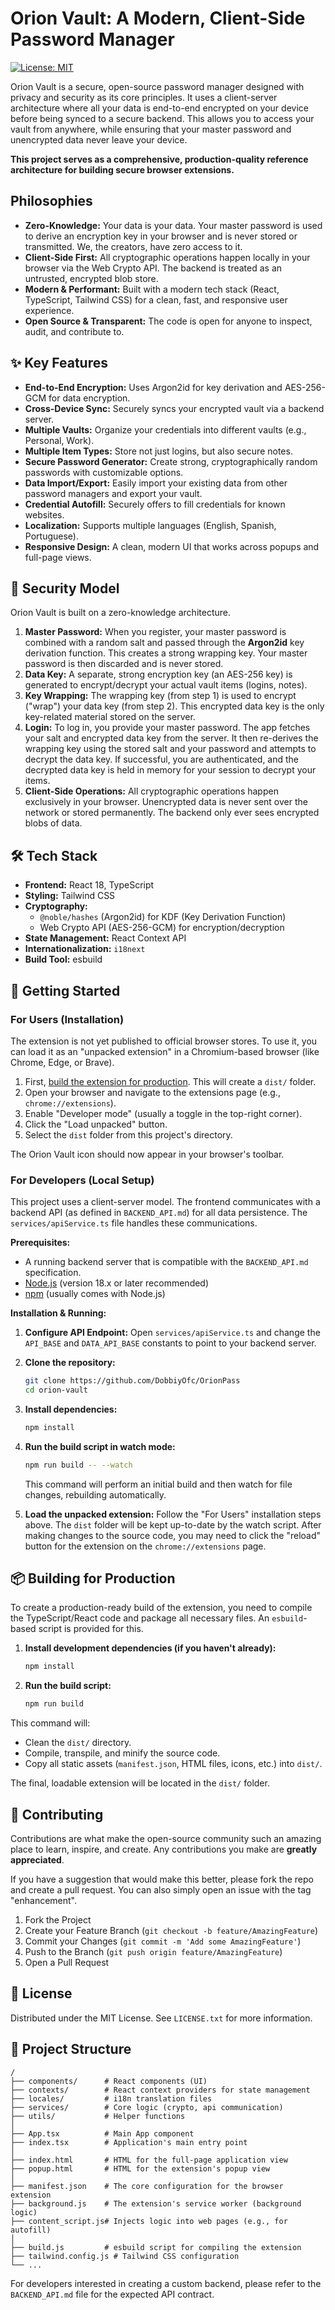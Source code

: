 # Orion Vault: A Modern, Client-Side Password Manager

[![License: MIT](https://img.shields.io/badge/License-MIT-blue.svg)](https://opensource.org/licenses/MIT)

Orion Vault is a secure, open-source password manager designed with privacy and security as its core principles. It uses a client-server architecture where all your data is end-to-end encrypted on your device before being synced to a secure backend. This allows you to access your vault from anywhere, while ensuring that your master password and unencrypted data never leave your device.

**This project serves as a comprehensive, production-quality reference architecture for building secure browser extensions.**

## Philosophies

-   **Zero-Knowledge:** Your data is your data. Your master password is used to derive an encryption key in your browser and is never stored or transmitted. We, the creators, have zero access to it.
-   **Client-Side First:** All cryptographic operations happen locally in your browser via the Web Crypto API. The backend is treated as an untrusted, encrypted blob store.
-   **Modern & Performant:** Built with a modern tech stack (React, TypeScript, Tailwind CSS) for a clean, fast, and responsive user experience.
-   **Open Source & Transparent:** The code is open for anyone to inspect, audit, and contribute to.

## ✨ Key Features

-   **End-to-End Encryption:** Uses Argon2id for key derivation and AES-256-GCM for data encryption.
-   **Cross-Device Sync:** Securely syncs your encrypted vault via a backend server.
-   **Multiple Vaults:** Organize your credentials into different vaults (e.g., Personal, Work).
-   **Multiple Item Types:** Store not just logins, but also secure notes.
-   **Secure Password Generator:** Create strong, cryptographically random passwords with customizable options.
-   **Data Import/Export:** Easily import your existing data from other password managers and export your vault.
-   **Credential Autofill:** Securely offers to fill credentials for known websites.
-   **Localization:** Supports multiple languages (English, Spanish, Portuguese).
-   **Responsive Design:** A clean, modern UI that works across popups and full-page views.

## 🔐 Security Model

Orion Vault is built on a zero-knowledge architecture.

1.  **Master Password:** When you register, your master password is combined with a random salt and passed through the **Argon2id** key derivation function. This creates a strong wrapping key. Your master password is then discarded and is never stored.
2.  **Data Key:** A separate, strong encryption key (an AES-256 key) is generated to encrypt/decrypt your actual vault items (logins, notes).
3.  **Key Wrapping:** The wrapping key (from step 1) is used to encrypt ("wrap") your data key (from step 2). This encrypted data key is the only key-related material stored on the server.
4.  **Login:** To log in, you provide your master password. The app fetches your salt and encrypted data key from the server. It then re-derives the wrapping key using the stored salt and your password and attempts to decrypt the data key. If successful, you are authenticated, and the decrypted data key is held in memory for your session to decrypt your items.
5.  **Client-Side Operations:** All cryptographic operations happen exclusively in your browser. Unencrypted data is never sent over the network or stored permanently. The backend only ever sees encrypted blobs of data.

## 🛠️ Tech Stack

-   **Frontend:** React 18, TypeScript
-   **Styling:** Tailwind CSS
-   **Cryptography:**
    -   `@noble/hashes` (Argon2id) for KDF (Key Derivation Function)
    -   Web Crypto API (AES-256-GCM) for encryption/decryption
-   **State Management:** React Context API
-   **Internationalization:** `i18next`
-   **Build Tool:** esbuild

## 🚀 Getting Started

### For Users (Installation)

The extension is not yet published to official browser stores. To use it, you can load it as an "unpacked extension" in a Chromium-based browser (like Chrome, Edge, or Brave).

1.  First, [build the extension for production](#-building-for-production). This will create a `dist/` folder.
2.  Open your browser and navigate to the extensions page (e.g., `chrome://extensions`).
3.  Enable "Developer mode" (usually a toggle in the top-right corner).
4.  Click the "Load unpacked" button.
5.  Select the `dist` folder from this project's directory.

The Orion Vault icon should now appear in your browser's toolbar.

### For Developers (Local Setup)

This project uses a client-server model. The frontend communicates with a backend API (as defined in `BACKEND_API.md`) for all data persistence. The `services/apiService.ts` file handles these communications.

**Prerequisites:**

-   A running backend server that is compatible with the `BACKEND_API.md` specification.
-   [Node.js](https://nodejs.org/) (version 18.x or later recommended)
-   [npm](https://www.npmjs.com/) (usually comes with Node.js)

**Installation & Running:**

1.  **Configure API Endpoint:** Open `services/apiService.ts` and change the `API_BASE` and `DATA_API_BASE` constants to point to your backend server.

2.  **Clone the repository:**
    ```bash
    git clone https://github.com/DobbiyOfc/OrionPass
    cd orion-vault
    ```

3.  **Install dependencies:**
    ```bash
    npm install
    ```

4.  **Run the build script in watch mode:**
    ```bash
    npm run build -- --watch
    ```
    This command will perform an initial build and then watch for file changes, rebuilding automatically.

5.  **Load the unpacked extension:**
    Follow the "For Users" installation steps above. The `dist` folder will be kept up-to-date by the watch script. After making changes to the source code, you may need to click the "reload" button for the extension on the `chrome://extensions` page.

## 📦 Building for Production

To create a production-ready build of the extension, you need to compile the TypeScript/React code and package all necessary files. An `esbuild`-based script is provided for this.

1.  **Install development dependencies (if you haven't already):**
    ```bash
    npm install
    ```

2.  **Run the build script:**
    ```bash
    npm run build
    ```

This command will:
-   Clean the `dist/` directory.
-   Compile, transpile, and minify the source code.
-   Copy all static assets (`manifest.json`, HTML files, icons, etc.) into `dist/`.

The final, loadable extension will be located in the `dist/` folder.

## 🤝 Contributing

Contributions are what make the open-source community such an amazing place to learn, inspire, and create. Any contributions you make are **greatly appreciated**.

If you have a suggestion that would make this better, please fork the repo and create a pull request. You can also simply open an issue with the tag "enhancement".

1.  Fork the Project
2.  Create your Feature Branch (`git checkout -b feature/AmazingFeature`)
3.  Commit your Changes (`git commit -m 'Add some AmazingFeature'`)
4.  Push to the Branch (`git push origin feature/AmazingFeature`)
5.  Open a Pull Request

## 📄 License

Distributed under the MIT License. See `LICENSE.txt` for more information.

## 📁 Project Structure

```
/
├── components/      # React components (UI)
├── contexts/        # React context providers for state management
├── locales/         # i18n translation files
├── services/        # Core logic (crypto, api communication)
├── utils/           # Helper functions
│
├── App.tsx          # Main App component
├── index.tsx        # Application's main entry point
│
├── index.html       # HTML for the full-page application view
├── popup.html       # HTML for the extension's popup view
│
├── manifest.json    # The core configuration for the browser extension
├── background.js    # The extension's service worker (background logic)
├── content_script.js# Injects logic into web pages (e.g., for autofill)
│
├── build.js         # esbuild script for compiling the extension
├── tailwind.config.js # Tailwind CSS configuration
└── ...
```
For developers interested in creating a custom backend, please refer to the `BACKEND_API.md` file for the expected API contract.
